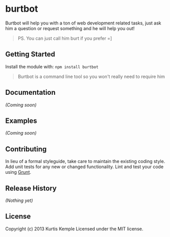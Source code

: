 # burtbot
Burtbot will help you with a ton of web development related tasks, just ask him a question or request something and he will help you out!
> PS. You can just call him burt if you prefer =]

## Getting Started
Install the module with: `npm install burtbot`

> Burtbot is a command line tool so you won't really need to require him

## Documentation
_(Coming soon)_

## Examples
_(Coming soon)_

## Contributing
In lieu of a formal styleguide, take care to maintain the existing coding style. Add unit tests for any new or changed functionality. Lint and test your code using [Grunt](http://gruntjs.com/).

## Release History
_(Nothing yet)_

## License
Copyright (c) 2013 Kurtis Kemple
Licensed under the MIT license.
